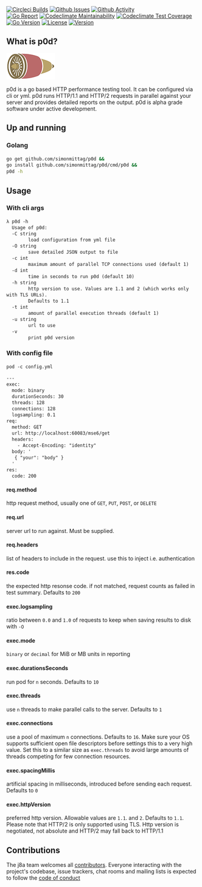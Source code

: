 [![Circleci Builds](https://circleci.com/gh/simonmittag/p0d.svg?style=shield)](https://circleci.com/gh/simonmittag/p0d)
[![Github Issues](https://img.shields.io/github/issues/simonmittag/p0d)](https://github.com/simonmittag/p0d/issues)
[![Github Activity](https://img.shields.io/github/commit-activity/m/simonmittag/p0d)](https://img.shields.io/github/commit-activity/m/simonmittag/p0d)  
[![Go Report](https://goreportcard.com/badge/github.com/simonmittag/p0d)](https://goreportcard.com/report/github.com/simonmittag/p0d)
[![Codeclimate Maintainability](https://api.codeclimate.com/v1/badges/06a7484f009ea48a3832/maintainability)](https://codeclimate.com/github/simonmittag/p0d/maintainability)
[![Codeclimate Test Coverage](https://api.codeclimate.com/v1/badges/06a7484f009ea48a3832/test_coverage)](https://codeclimate.com/github/simonmittag/p0d/test_coverage)
[![Go Version](https://img.shields.io/github/go-mod/go-version/simonmittag/p0d)](https://img.shields.io/github/go-mod/go-version/simonmittag/p0d)
[![License](https://img.shields.io/badge/License-Apache%202.0-blue.svg)](https://opensource.org/licenses/Apache-2.0)
[![Version](https://img.shields.io/badge/version-0.2.2-orange)](https://github.com/simonmittag/p0d)

## What is p0d?
![](p0d.png)

p0d is a go based HTTP performance testing tool. It can be configured via cli or yml. p0d
runs HTTP/1.1 and HTTP/2 requests in parallel against your server and provides detailed
reports on the output. p0d is alpha grade software under active development.

## Up and running

### Golang
```bash
go get github.com/simonmittag/p0d && 
go install github.com/simonmittag/p0d/cmd/p0d && 
p0d -h
```

## Usage

### With cli args
```
λ p0d -h
  Usage of p0d:
  -C string
        load configuration from yml file
  -O string
        save detailed JSON output to file
  -c int
        maximum amount of parallel TCP connections used (default 1)
  -d int
        time in seconds to run p0d (default 10)
  -h string
        http version to use. Values are 1.1 and 2 (which works only with TLS URLs). 
        Defaults to 1.1
  -t int
        amount of parallel execution threads (default 1)
  -u string
        url to use
  -v    
        print p0d version
```

### With config file
`pod -c config.yml`

```
---
exec:
  mode: binary
  durationSeconds: 30
  threads: 128
  connections: 128
  logsampling: 0.1
req:
  method: GET
  url: http://localhost:60083/mse6/get
  headers:
    - Accept-Encoding: "identity"
  body: '
   { "your": "body" }
  '
res:
  code: 200
```

#### req.method
http request method, usually one of `GET`, `PUT`, `POST`, or `DELETE`

#### req.url
server url to run against. Must be supplied.

#### req.headers
list of headers to include in the request. use this to inject i.e. authentication

#### res.code
the expected http resonse code. if not matched, request counts as failed in test summary. Defaults to `200`

#### exec.logsampling
ratio between `0.0` and `1.0` of requests to keep when saving results to disk with `-O`

#### exec.mode
`binary` or `decimal` for MiB or MB units in reporting

#### exec.durationsSeconds
run pod for `n` seconds. Defaults to `10`

#### exec.threads
use `n` threads to make parallel calls to the server. Defaults to `1`

#### exec.connections
use a pool of maximum `n` connections. Defaults to `16`. Make sure your OS supports sufficient open file descriptors
before settings this to a very high value. Set this to a similar size as `exec.threads` to avoid large amounts of
threads competing for few connection resources.

#### exec.spacingMillis
artificial spacing in milliseconds, introduced before sending each request. Defaults to `0`

#### exec.httpVersion
preferred http version. Allowable values are `1.1`. and `2`. Defaults to `1.1`. Please note that HTTP/2 is only
supported using TLS. Http version is negotiated, not absolute and HTTP/2 may fall back to HTTP/1.1

## Contributions

The j8a team welcomes all [contributors](https://github.com/simonmittag/p0d/blob/master/CONTRIBUTING.md). Everyone
interacting with the project's codebase, issue trackers, chat rooms and mailing lists is expected to follow
the [code of conduct](https://github.com/simonmittag/p0d/blob/master/CODE_OF_CONDUCT.md)